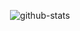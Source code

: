 <div align=center>
  
![github-stats](https://github-readme-stats.vercel.app/api?username=ywjeong-firecop365&show_icons=true)

</div>

<!--
**ywjeong-sium-io/ywjeong-sium-io** is a ✨ _special_ ✨ repository because its `README.md` (this file) appears on your GitHub profile.

Here are some ideas to get you started:

- 🔭 I’m currently working on ...
- 🌱 I’m currently learning ...
- 👯 I’m looking to collaborate on ...
- 🤔 I’m looking for help with ...
- 💬 Ask me about ...
- 📫 How to reach me: ...
- 😄 Pronouns: ...
- ⚡ Fun fact: ...
-->
